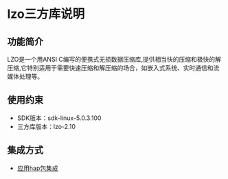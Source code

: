 # lzo三方库说明
## 功能简介
LZO是一个用ANSI C编写的便携式无损数据压缩库,提供相当快的压缩和极快的解压缩,它特别适用于需要快速压缩和解压缩的场合，如嵌入式系统、实时通信和流媒体处理等。
## 使用约束
- SDK版本：sdk-linux-5.0.3.100
- 三方库版本：lzo-2.10
## 集成方式
+ [应用hap包集成](docs/hap_integrate.md)
